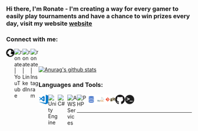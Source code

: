 ### Hi there, I'm Ronate - I'm creating a way for every gamer to easily play tournaments and have a chance to win prizes every day, visit my website [website]

### Connect with me:

[<img align="left" alt="ronate.com" width="22px" src="https://raw.githubusercontent.com/iconic/open-iconic/master/svg/globe.svg" />][website]
[<img align="left" alt="ronate | YouTube" width="22px" src="https://cdn.jsdelivr.net/npm/simple-icons@v3/icons/youtube.svg" />][youtube]
[<img align="left" alt="ronate | LinkedIn" width="22px" src="https://cdn.jsdelivr.net/npm/simple-icons@v3/icons/linkedin.svg" />][linkedin]
[<img align="left" alt="ronate | Instagram" width="22px" src="https://cdn.jsdelivr.net/npm/simple-icons@v3/icons/instagram.svg" />][instagram]

<br />

[website]: https://macegames.com
[youtube]: https://www.youtube.com/channel/UCiqnEqbYkpHE2Fya_R7HYJg?view_as=subscriber
[instagram]: https://instagram.com/ronateds
[linkedin]: https://www.linkedin.com/in/ronate/

<br />

[![Anurag's github stats](https://github-readme-stats.vercel.app/api?username=ronateds&count_private=true&show_icons=true)](https://github.com/anuraghazra/github-readme-stats)

### Languages and Tools:

[<img align="left" alt="Visual Studio Code" width="26px" src="https://raw.githubusercontent.com/github/explore/80688e429a7d4ef2fca1e82350fe8e3517d3494d/topics/visual-studio-code/visual-studio-code.png" />][webdevplaylist]
[<img align="left" alt="Unity Engine" width="26px" src="https://cdn.iconscout.com/icon/free/png-256/unity-5-555544.png" />][webdevplaylist]
[<img align="left" alt="C#" width="26px" src="https://cdn.iconscout.com/icon/free/png-256/csharp-1-1175241.png" />][webdevplaylist]
[<img align="left" alt="AWS Services" width="26px" src="https://cdn.iconscout.com/icon/free/png-256/aws-1869025-1583149.png" />][webdevplaylist]
[<img align="left" alt="PHP" width="26px" src="https://cdn.iconscout.com/icon/free/png-256/php-27-226042.png" />][webdevplaylist]
[<img align="left" alt="SQL" width="26px" src="https://raw.githubusercontent.com/github/explore/80688e429a7d4ef2fca1e82350fe8e3517d3494d/topics/sql/sql.png" />][webdevplaylist]
[<img align="left" alt="MySQL" width="26px" src="https://raw.githubusercontent.com/github/explore/80688e429a7d4ef2fca1e82350fe8e3517d3494d/topics/mysql/mysql.png" />][webdevplaylist]
[<img align="left" alt="Git" width="26px" src="https://raw.githubusercontent.com/github/explore/80688e429a7d4ef2fca1e82350fe8e3517d3494d/topics/git/git.png" />][webdevplaylist]
[<img align="left" alt="GitHub" width="26px" src="https://raw.githubusercontent.com/github/explore/78df643247d429f6cc873026c0622819ad797942/topics/github/github.png" />][webdevplaylist]
[<img align="left" alt="Terminal" width="26px" src="https://raw.githubusercontent.com/github/explore/80688e429a7d4ef2fca1e82350fe8e3517d3494d/topics/terminal/terminal.png" />][webdevplaylist]

<br />
<br />

---

[website]: https://macegames.com
[webdevplaylist]: https://github.com/ronateds